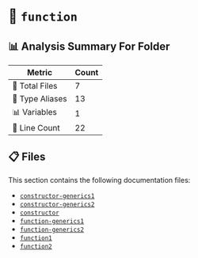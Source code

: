 # 📁 `function`

## 📊 Analysis Summary For Folder

| Metric | Count |
|--------|-------|
| 📁 Total Files | 7 |
| 📑 Type Aliases | 13 |
| 📊 Variables | 1 |
| 🔢 Line Count | 22 |


## 📋 Files

This section contains the following documentation files:

- [`constructor-generics1`](./constructor-generics1.md)
- [`constructor-generics2`](./constructor-generics2.md)
- [`constructor`](./constructor.md)
- [`function-generics1`](./function-generics1.md)
- [`function-generics2`](./function-generics2.md)
- [`function1`](./function1.md)
- [`function2`](./function2.md)